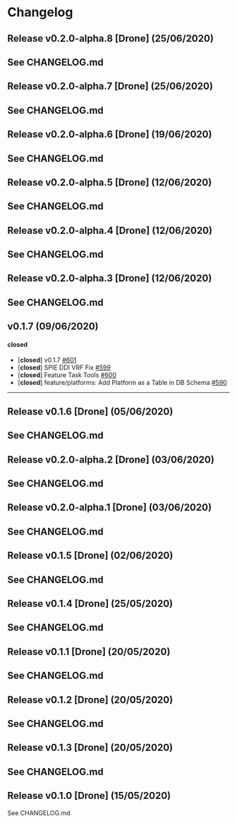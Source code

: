 # Changelog

## Release v0.2.0-alpha.8 [Drone] (25/06/2020)
See CHANGELOG.md
---

## Release v0.2.0-alpha.7 [Drone] (25/06/2020)
See CHANGELOG.md
---

## Release v0.2.0-alpha.6 [Drone] (19/06/2020)
See CHANGELOG.md
---

## Release v0.2.0-alpha.5 [Drone] (12/06/2020)
See CHANGELOG.md
---

## Release v0.2.0-alpha.4 [Drone] (12/06/2020)
See CHANGELOG.md
---

## Release v0.2.0-alpha.3 [Drone] (12/06/2020)
See CHANGELOG.md
---

## v0.1.7 (09/06/2020)

#### closed

- [**closed**] v0.1.7 [#601](https://github.com/zebbra/neops-core/pull/601)
- [**closed**] SPIE DDI VRF Fix [#599](https://github.com/zebbra/neops-core/pull/599)
- [**closed**] Feature Task Tools [#600](https://github.com/zebbra/neops-core/pull/600)
- [**closed**] feature/platforms: Add Platform as a Table in DB Schema [#590](https://github.com/zebbra/neops-core/pull/590)

---

## Release v0.1.6 [Drone] (05/06/2020)
See CHANGELOG.md
---

## Release v0.2.0-alpha.2 [Drone] (03/06/2020)
See CHANGELOG.md
---

## Release v0.2.0-alpha.1 [Drone] (03/06/2020)
See CHANGELOG.md
---

## Release v0.1.5 [Drone] (02/06/2020)
See CHANGELOG.md
---

## Release v0.1.4 [Drone] (25/05/2020)
See CHANGELOG.md
---

## Release v0.1.1 [Drone] (20/05/2020)
See CHANGELOG.md
---

## Release v0.1.2 [Drone] (20/05/2020)
See CHANGELOG.md
---

## Release v0.1.3 [Drone] (20/05/2020)
See CHANGELOG.md
---

## Release v0.1.0 [Drone] (15/05/2020)
See CHANGELOG.md